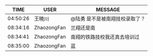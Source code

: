 TIME | USER | MESSAGE
--- | --- | ---
04:50:26 | 王曉川 | @陆勇 是不是被南翔技校录取了？
08:34:16 | ZhaozongFan | 兰翔还是南
08:34:41 | ZhaozongFan | 南翔的铁路技校我还真去培训过
08:35:00 | ZhaozongFan | 蓝
